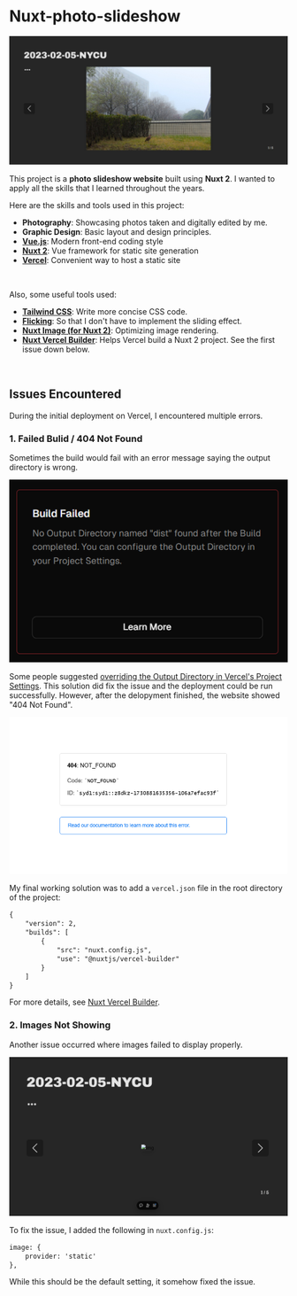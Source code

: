 # Nuxt-photo-slideshow

![webiste demo](README-images/website-demo.jpeg)

This project is a **photo slideshow website** built using **Nuxt 2**. I wanted to apply all the skills that I learned throughout the years.

Here are the skills and tools used in this project:

- **Photography**: Showcasing photos taken and digitally edited by me.
- **Graphic Design**: Basic layout and design principles.
- **[Vue.js](https://vuejs.org/)**: Modern front-end coding style
- **[Nuxt 2](https://v2.nuxt.com/)**: Vue framework for static site generation 
- **[Vercel](https://vercel.com/)**: Convenient way to host a static site

<br />

Also, some useful tools used:
- **[Tailwind CSS](https://tailwindcss.com/)**: Write more concise CSS code.
- **[Flicking](https://naver.github.io/egjs-flicking/)**: So that I don't have to implement the sliding effect.
- **[Nuxt Image (for Nuxt 2)](https://v0.image.nuxtjs.org/)**: Optimizing image rendering.
- **[Nuxt Vercel Builder](https://github.com/nuxt/vercel-builder/tree/main)**: Helps Vercel build a Nuxt 2 project. See the first issue down below.

<br />

## Issues Encountered

During the initial deployment on Vercel, I encountered multiple errors.

### 1. Failed Bulid / 404 Not Found

Sometimes the build would fail with an error message saying the output directory is wrong.

![webiste demo](README-images/error-message.png)

Some people suggested [overriding the Output Directory in Vercel's Project Settings](https://stackoverflow.com/questions/75592472/no-output-directory-named-build-found-after-the-build-completed-you-can-confi). This solution did fix the issue and the deployment could be run successfully. However, after the delopyment finished, the website showed "404 Not Found".

![webiste demo](README-images/404-not-found.png)

My final working solution was to add a  `vercel.json` file in the root directory of the project:
```
{
    "version": 2,
    "builds": [
        {
            "src": "nuxt.config.js",
            "use": "@nuxtjs/vercel-builder"
        }
    ]
}
```
For more details, see [Nuxt Vercel Builder](https://github.com/nuxt/vercel-builder/tree/main).

### 2. Images Not Showing

Another issue occurred where images failed to display properly.

![webiste demo](README-images/no-images.png)

To fix the issue, I added the following in `nuxt.config.js`:
```
image: {
    provider: 'static'
},
```
While this should be the default setting, it somehow fixed the issue.
